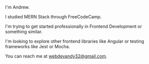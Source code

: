 I'm Andrew.

I studied MERN Stack through FreeCodeCamp.

I'm trying to get started professionally in Frontend Development or something similar.

I'm looking to explore other frontend libraries like Angular or testing frameworks like Jest or Mocha.

You can reach me at webdevandy32@gmail.com.

<!---
WebDevAndy32/WebDevAndy32 is a ✨ special ✨ repository because its `README.md` (this file) appears on your GitHub profile.
You can click the Preview link to take a look at your changes.
--->
